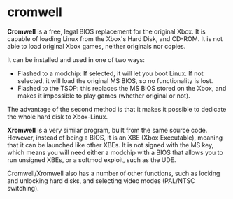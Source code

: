 cromwell
========

**Cromwell** is a free, legal BIOS replacement for the original Xbox. It is
capable of loading Linux from the Xbox's Hard Disk, and CD-ROM. It is not able
to load original Xbox games, neither originals nor copies.

It can be installed and used in one of two ways:

* Flashed to a modchip: If selected, it will let you boot Linux. If not
  selected, it will load the original MS BIOS, so no functionality is lost.
* Flashed to the TSOP: this replaces the MS BIOS stored on the Xbox, and makes
  it impossible to play games (whether original or not).

The advantage of the second method is that it makes it possible to dedicate the
whole hard disk to Xbox-Linux.

**Xromwell** is a very similar program, built from the same source code.
However, instead of being a BIOS, it is an XBE (Xbox Executable), meaning that
it can be launched like other XBEs. It is not signed with the MS key, which
means you will need either a modchip with a BIOS that allows you to run unsigned
XBEs, or a softmod exploit, such as the UDE.

Cromwell/Xromwell also has a number of other functions, such as locking and
unlocking hard disks, and selecting video modes (PAL/NTSC switching).
